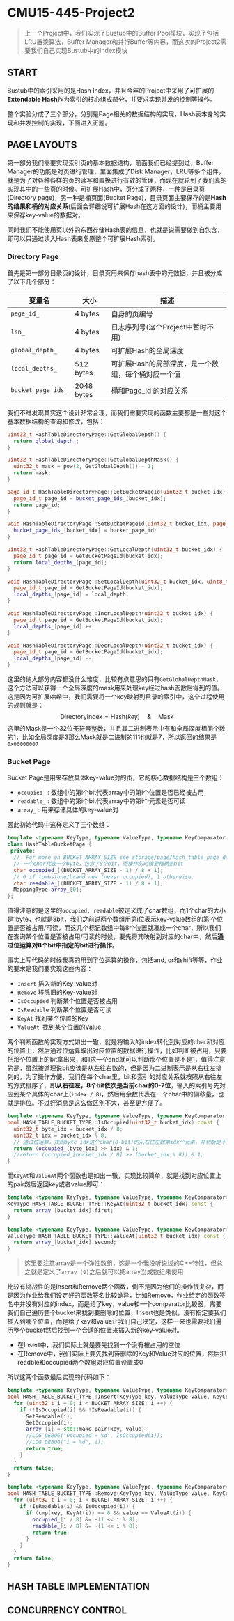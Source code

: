 # CMU15-445-Project2

> 上一个Project中，我们实现了Bustub中的Buffer Pool模块，实现了包括LRU置换算法，Buffer Manager和并行Buffer等内容，而这次的Project2需要我们自己实现Bustub中的Index模块

## START

Bustub中的索引采用的是Hash Index，并且今年的Project中采用了可扩展的**Extendable Hash**作为索引的核心组成部分，并要求实现并发的控制等操作。

整个实验分成了三个部分，分别是Page相关的数据结构的实现，Hash表本身的实现和并发控制的实现，下面进入正题。

## PAGE LAYOUTS

第一部分我们需要实现索引页的基本数据结构，前面我们已经提到过，Buffer Manager的功能是对页进行管理，里面集成了Disk Manager，LRU等多个组件，就是为了对各种各样的页的读写和置换进行有效的管理，而现在就轮到了我们真的实现其中的一些页的时候。可扩展Hash中，页分成了两种，一种是目录页(Directory page)，另一种是桶页面(Bucket Page)，目录页面主要保存的是**Hash的结果和桶的对应关系**(后面会详细说可扩展Hash在这方面的设计)，而桶主要用来保存key-value的数据对。

同时我们不能使用页以外的东西存储Hash表的信息，也就是说需要做到自包含，即可以只通过读入Hash表来复原整个可扩展Hash索引。

### Directory Page

首先是第一部分目录页的设计，目录页用来保存hash表中的元数据，并且被分成了以下几个部分：

| 变量名             | 大小       | 描述                                               |
| ------------------ | ---------- | -------------------------------------------------- |
| `page_id_`         | 4 bytes    | 自身的页编号                                       |
| `lsn_`             | 4 bytes    | 日志序列号(这个Project中暂时不用)                  |
| `global_depth_`    | 4 bytes    | 可扩展Hash的全局深度                               |
| `local_depths_`    | 512 bytes  | 可扩展Hash的局部深度，是一个数组，每个桶对应一个值 |
| `bucket_page_ids_` | 2048 bytes | 桶和Page_id 的对应关系                             |

我们不难发现其实这个设计非常合理，而我们需要实现的函数主要都是一些对这个基本数据结构的查询和修改，包括：

```c++
uint32_t HashTableDirectoryPage::GetGlobalDepth() {
  return global_depth_;
}

uint32_t HashTableDirectoryPage::GetGlobalDepthMask() {
  uint32_t mask = pow(2, GetGlobalDepth()) - 1;
  return mask;
}

page_id_t HashTableDirectoryPage::GetBucketPageId(uint32_t bucket_idx) {
  page_id_t page_id = bucket_page_ids_[bucket_idx];
  return page_id;
}

void HashTableDirectoryPage::SetBucketPageId(uint32_t bucket_idx, page_id_t bucket_page_id) {
  bucket_page_ids_[bucket_idx] = bucket_page_id;
}

uint32_t HashTableDirectoryPage::GetLocalDepth(uint32_t bucket_idx) {
  page_id_t page_id = GetBucketPageId(bucket_idx);
  return local_depths_[page_id];
}

void HashTableDirectoryPage::SetLocalDepth(uint32_t bucket_idx, uint8_t local_depth) {
  page_id_t page_id = GetBucketPageId(bucket_idx);
  local_depths_[page_id] = local_depth;
}

void HashTableDirectoryPage::IncrLocalDepth(uint32_t bucket_idx) {
  page_id_t page_id = GetBucketPageId(bucket_idx);
  local_depths_[page_id] ++;
}

void HashTableDirectoryPage::DecrLocalDepth(uint32_t bucket_idx) {
  page_id_t page_id = GetBucketPageId(bucket_idx);
  local_depths_[page_id] --;
}
```

这里的绝大部分内容都没什么难度，比较有点意思的只有`GetGlobalDepthMask`，这个方法可以获得一个全局深度的mask用来处理key经过hash函数后得到的值。这是因为可扩展哈希中，我们需要将一个key映射到目录的索引中，这个过程使用的规则就是：
$$
\mathrm{DirectoryIndex}=\mathrm{Hash}(key)\quad\&\quad \mathrm{Mask}
$$
这里的Mask是一个32位无符号整数，并且其二进制表示中有和全局深度相同个数的1，比如全局深度是3那么Mask就是二进制的111也就是7，所以返回的结果是`0x00000007` 



### Bucket Page

Bucket Page是用来存放具体key-value对的页，它的核心数据结构是三个数组：

- `occupied_` : 数组中的第i个bit代表array中的第i个位置是否已经被占用
- `readable_` : 数组中的第i个bit代表array中的第i个元素是否可读
- `array_` : 用来存储具体的key-value对

因此初始代码中这样定义了三个数组：

```c++
template <typename KeyType, typename ValueType, typename KeyComparator>
class HashTableBucketPage {
 private:
  //  For more on BUCKET_ARRAY_SIZE see storage/page/hash_table_page_defs.h
  // 一个char代表一个byte，包含了8个bit，而操作的时候要精确到bit
  char occupied_[(BUCKET_ARRAY_SIZE - 1) / 8 + 1];
  // 0 if tombstone/brand new (never occupied), 1 otherwise.
  char readable_[(BUCKET_ARRAY_SIZE - 1) / 8 + 1];
  MappingType array_[0];
};
```

值得注意的是这里的`occupied, readable`被定义成了char数组，而1个char的大小是1byte，也就是8bit，我们之前说两个数组用第i位表示key-value数组的第i个位置是否被占用/可读，而这几个标记数组中每8个位置就凑成一个char，所以我们在查询某个位置是否被占用/可读的时候，要先将其映射到对应的char中，然后**通过位运算对8个bit中指定的bit进行操作**。

事实上写代码的时候我真的用到了位运算的操作，包括and, or和shift等等，作业的要求是我们要实现这些内容：

- `Insert` 插入新的Key-value对
- `Remove` 移除旧的Key-value对
- `IsOccupied` 判断某个位置是否被占用
- `IsReadable` 判断某个位置是否可读
- `KeyAt` 找到某个位置的Key
- `ValueAt `找到某个位置的Value

两个判断函数的实现方式如出一辙，就是将输入的index转化到对应的char和对应的位置上，然后通过位运算取出对应位置的数据进行操作，比如判断被占用，只要把那个位置上的bit拿出来，和1求一个and就可以判断那个位置是不是1，值得注意的是，虽然按道理说bit应该是从左往右数的，但是因为二进制表示是从右往左排列的，为了操作方便，我们在每个char里，bit和索引的对应关系就按照从右往左的方式排序了，即**从右往左，8个bit依次是当前char的0-7位**，输入的索引号先对应到某个具体的char上(`index / 8`)，然后用余数代表在一个char中的偏移量，也就是排位。不过好消息是这么做区别不大，甚至更方便了。

```c++
template <typename KeyType, typename ValueType, typename KeyComparator>
bool HASH_TABLE_BUCKET_TYPE::IsOccupied(uint32_t bucket_idx) const {
  uint32_t byte_idx = bucket_idx / 8;
  uint32_t idx = bucket_idx % 8;
  // 通过位运算，找到byte_idx这个char(8-bit)的从右往左数第idx个元素，并判断是不是1
  return (occupied_[byte_idx] >> idx) & 1;
  //return (occupied_[bucket_idx / 8] >> (bucket_idx % 8)) & 1;
}
```

而`KeyAt`和`ValueAt`两个函数也是如出一辙，实现比较简单，就是找到对应位置上的pair然后返回key或者value即可：

```c++
template <typename KeyType, typename ValueType, typename KeyComparator>
KeyType HASH_TABLE_BUCKET_TYPE::KeyAt(uint32_t bucket_idx) const {
  return array_[bucket_idx].first;
}

template <typename KeyType, typename ValueType, typename KeyComparator>
ValueType HASH_TABLE_BUCKET_TYPE::ValueAt(uint32_t bucket_idx) const {
  return array_[bucket_idx].second;
}

```

> 这里要注意array是一个弹性数组，这是一个我没听说过的C++特性，但总之就是定义了`array_[0]`之后就可以把array当成数组来使用

比较有挑战性的是Insert和Remove两个函数，倒不是因为他们的操作很复杂，而是因为作业给我们设定好的函数签名比较诡异，比如Remove，作业给定的函数签名中并没有对应的index，而是给了key，value和一个comparator比较器，需要我们自己遍历整个bucket来找到要删除的位置，Insert也是类似，没有指定要我们插入到哪个位置，而是给了key和value让我们自己决定，这样一来也需要我们遍历整个bucket然后找到一个合适的位置来插入新的key-value对。

- 在Insert中，我们实际上就是要先找到一个没有被占用的空位
- 在Remove中，我们实际上要先找到待删除的Key和Value对应的位置，然后把readble和occupied两个数组对应位置设置成0

所以这两个函数最后实现的代码如下：

```c++
template <typename KeyType, typename ValueType, typename KeyComparator>
bool HASH_TABLE_BUCKET_TYPE::Insert(KeyType key, ValueType value, KeyComparator cmp) {
  for (uint32_t i = 0; i < BUCKET_ARRAY_SIZE; i ++) {
    if (!IsOccupied(i) && !IsReadable(i)) {
      SetReadable(i);
      SetOccupied(i);
      array_[i] = std::make_pair(key, value);
      //LOG_DEBUG("Occupied = %d", IsOccupied(i));
      //LOG_DEBUG("i = %d", i);
      return true;
    }
  }
  return false;
}

template <typename KeyType, typename ValueType, typename KeyComparator>
bool HASH_TABLE_BUCKET_TYPE::Remove(KeyType key, ValueType value, KeyComparator cmp) {
  for (uint32_t i = 0; i < BUCKET_ARRAY_SIZE; i ++) {
    if (IsReadable(i) && IsOccupied(i)) {
      if (cmp(key, KeyAt(i)) == 0 && value == ValueAt(i)) {
        occupied_[i / 8] &= ~(1 << i % 8);
        readable_[i / 8] &= ~(1 << i % 8);
        return true;
      }
    }
  }
  return false;
}
```



## HASH TABLE IMPLEMENTATION



## CONCURRENCY CONTROL
